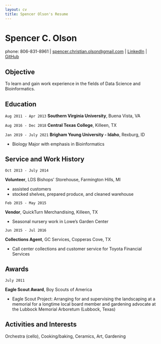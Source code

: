 ```yaml
---
layout: cv
title: Spencer Olson's Resume
---
```

# Spencer C. Olson

<div id="webaddress">
phone: 806-831-8961 | 
<a href="spencer.christian.olson@gmail.com">spencer.christian.olson@gmail.com</a>
| <a href="https://www.linkedin.com/in/spencer-c-olson/">LinkedIn</a>
| <a href="https://github.com/spencercolson">GitHub</a>
</div>

<!-- https://www.monique.tech/the-art-of-markdown -->


## Objective
To learn and gain work experience in the fields of Data Science and Bioinformatics.

## Education

`Aug 2011 - Apr 2013`
__Southern Virginia University__, Buena Vista, VA

`Aug 2016 - Dec 2018`
__Central Texas College__, Killeen, TX

`Jan 2019 - July 2021`
__Brigham Young University - Idaho__, Rexburg, ID

- Biology Major with emphasis in Bioinformatics


<!-- ## Related Experience

### Internships

`January 2028 - June 2028`
__Pacific Northwest National Lab__, Richland, WA

- Worked on novel methods for soil sampling to reduce laboratory measurements
- Used R and Visual Sample Plan to establish new sampling algorithms
- Published a journal article in Environmental Quality.

### Data Science Lead

`April 2027 - June 2027`
__Westmark Credit Union__, Consultant

- Developed a predicted model to support Westmark in custumer conversion from dealer loans.
- Used R and Python to build a machine learning model using CatBoost in Python and the Tidyverse for data visualization and munging. 
- Improved previous model development to over 85% balanced accuracy. Expect model to be implemented in Westmark business practices.

`September 2027 - April 2028`
__Good2Go__, Consultant

- Built product ordering and supply predictive algorithms for chips and beverages categories
- Established standardized SQL calls and connections for PowerBI dashboards
- Found over $35k in waste and saved over 200 annual hours of store quality control work 

### Data Science Consulting Team

`January 2027 - April 2027`
__Imagine Learning__

- Build web scraping tool to find and format school district technology data.
- Used R and the Rvest package to parse and format web data.
- Saved 30 hours a month with the automated scripts.

`April 2027 - July 2027`
__Pinnacle Management Group__, 

- Proof of concept development of dashboards using client's corporate data.
- Built and documented differences of PowerBI, Google Dashoards, and Tableau.
- Saved client $10k in database and dashboard server fees and validated future dashboard processes. -->


## Service and Work History

`Oct 2013 - July 2014`

__Volunteer__, LDS Bishops' Storehouse, Farmington Hills, MI
 - assisted customers
 - stocked shelves, prepared produce, and cleaned warehouse

`Feb 2015 - May 2015`

__Vendor__, QuickTurn Merchandising, Killeen, TX
 - Seasonal nursery work in Lowe’s Garden Center

`Jun 2015 - Jul 2016`

__Collections Agent__, GC Services, Copperas Cove, TX
 - Call center collections and customer service for Toyota Financial Services


## Awards

`July 2011`

__Eagle Scout Award__, Boy Scouts of America

 - Eagle Scout Project: Arranging for and supervising the landscaping at a memorial for a longtime local board member and gardening advocate at the Lubbock Memorial Arboretum (Lubbock, Texas)


## Activities and Interests

Orchestra (cello), Cooking/baking, Ceramics, Art, Gardening

<!-- ### Footer

Last updated: Mar 2021 -->


